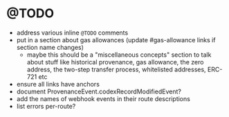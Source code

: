 # @TODO

- address various inline `@TODO` comments
- put in a section about gas allowances (update #gas-allowance links if section name changes)
  - maybe this should be a "miscellaneous concepts" section to talk about stuff
    like historical provenance, gas allowance, the zero address, the two-step
    transfer process, whitelisted addresses, ERC-721 etc
- ensure all links have anchors
- document ProvenanceEvent.codexRecordModifiedEvent?
- add the names of webhook events in their route descriptions
- list errors per-route?
